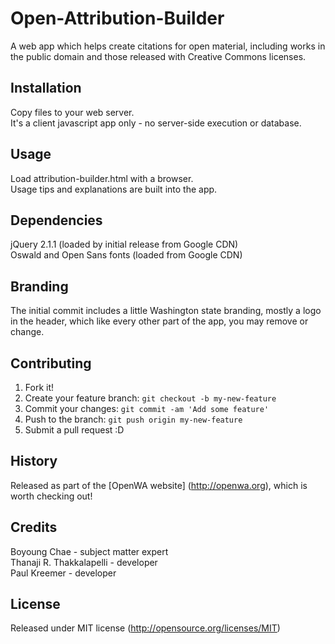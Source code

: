 # Open-Attribution-Builder
A web app which helps create citations for open material, including works in the public domain and those released with Creative Commons licenses.

## Installation
Copy files to your web server.  
It's a client javascript app only - no server-side execution or database.

## Usage
Load attribution-builder.html with a browser.  
Usage tips and explanations are built into the app.  

## Dependencies
jQuery 2.1.1  (loaded by initial release from Google CDN)  
Oswald and Open Sans fonts (loaded from Google CDN)

## Branding
The initial commit includes a little Washington state branding, mostly a logo in the header, which like every other part of the app, you may remove or change.

## Contributing
1. Fork it!
2. Create your feature branch: `git checkout -b my-new-feature`
3. Commit your changes: `git commit -am 'Add some feature'`
4. Push to the branch: `git push origin my-new-feature`
5. Submit a pull request :D

## History
Released as part of the [OpenWA website] (http://openwa.org), which is worth checking out!

## Credits
Boyoung Chae - subject matter expert  
Thanaji R. Thakkalapelli - developer  
Paul Kreemer - developer

## License
Released under MIT license (http://opensource.org/licenses/MIT)
